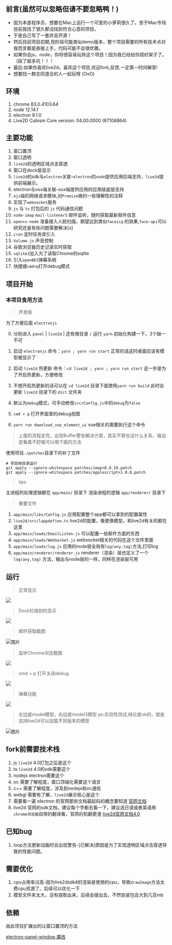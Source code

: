 ## 前言(虽然可以忽略但请不要忽略鸭！)

* 因为本是程序员，想要在Mac上运行一个可爱的小萝莉很久了。苦于Mac市场目前我找了很久都没找到符合心意的项目。
* 于是自己写了一套并且开源！
* 然后目前项目初期,现阶段可能类似demo版本，整个项目需要的所有技术点对我而言都是直接上手，代码可能不会很优雅。
* 如果你会js，node，你将很容易玩转这个项目！因为我已经给你搭好架子了。（踩了超多坑！！！
* 最后:如果你喜欢live2d，喜欢这个项目,欢迎fork,反馈,一定第一时间解答!
* 想要找一群志同道合的人一起玩呀 (OxO)

## 环境
1. chrome 83.0.4103.64
2. node 12.14.1
3. electron 9.1.0
4. Live2D Cubism Core version: 04.00.0000 (67108864)

## 主要功能

1. 窗口置顶
2. 窗口透明
3. `live2d`的透明区域点击穿透
4. 窗口在dock层显示
5. `live2d`的sdk与`electron`关联-`electron`的`node`提供应用后端支持，`live2d`提供前端展示。
6. electron与osx端关联-osx端提供应用的应用级底层支持
7. `ejs`端的网络请求模块,对`Promise`做的一些理解性的注释
8. 实现了`websocket`服务
9. `js` 与 `ts` 打包后的 `js` 代码通信问题
10. `node-imap` `mail-listener5` 邮件监听，随时获取最新邮件信息
11. `opencv-node` 准备接入人脸扫描，期望达到类似`faceicg` 的效果,`face-api`可以研究还是有些问题需要解决[x]
12. `cron` 定时任务库引入
13. `Volume.js` 声音控制
14. 谷歌浏览器历史记录实时获取
15. `sqlite3`加入为了读取Chrome的sqlite
16. 引入`openBES`弹幕系统
17. 快捷键`cmd+p`打开debug模式

## 项目开始

### 本项目食用方法

> 开发版

为了方便后面 `electronjs`

0. 分别进入 `panel` | `live2d` | 还有根目录 `/` 运行 `yarn` 初始化构建一下，3个缺一不可

1. 启动 `electronjs` 命令：`yarn ; yarn run start` 正常的话这时桌面应该有模型被显示了
2. 启动 `live2d` 热更新 命令：`cd live2d ; yarn ; yarn run start` 这一步是为了开启热更新，方便修改
3. 不想开启热更新的话可以在 `cd live2d` 目录下面使用`yarn run build` 此时会更新 `live2d` 目录下的 `dict` 文件夹
4. 默认为`debug`模式，可手动修改`src/Config.js`中的`debug`为`false`

5. `cmd + p` 打开界面里的debug视图

6. `yarn run download_vue_element_ui` vue相关的需要执行这个命令

> 上面的流程走完，出现Buffer警告解决方案，其实不管也没什么关系，强迫症看着不舒服可以用下面的方法

使用项目`./patches`目录下的补丁文件

```git
# 项目根目录运行
git apply --ignore-whitespace patches/imap+0.8.19.patch
git apply --ignore-whitespace patches/applescript+1.0.0.patch
```

> tips

主进程的处理逻辑都在 `app/main/` 目录下
渲染进程的逻辑 `app/renderer/` 目录下

> 重要文件

1. `app/main/libs/Config.js` 应用配置整个app都可以拿到的配置属性
2. `live2d/src/lappdefine.ts` live2d的配置，像更换模型，和live2d有关的都在这里
3. `app/main/loads/EmailListen.js` 可以配置一些邮件方面的东西
4. `app/main/loads/WebSocket.js` websocket相关的代码在这个文件里面
5. `app/main/loads/log.js` 应用的node层全局有`log(any,tag)`方法,打印log
6. `app/main/renderer/renderer.js` renderer（渲染）层也定义了一个`log(any,tag)` 方法，输出与node层的一样，同样在渲染层可用


## 运行
> 正常显示

![](https://raw.githubusercontent.com/LikeNeko/L2dPetForMac/master/images/Snipaste_2020-07-10_10-34-04.jpg)

> Dock栏级别的显示

![](https://raw.githubusercontent.com/LikeNeko/L2dPetForMac/master/images/2020-07-07-020929.jpeg)

> 邮件获取截图

![图片](https://raw.githubusercontent.com/LikeNeko/L2dPetForMac/master/images/2020-07-09-132033.jpeg)

> 监听Chrome浏览截图

![](https://raw.githubusercontent.com/LikeNeko/L2dPetForMac/master/images/2020-07-20-030601.png)

> cmd + p 打开关闭debug

![](https://raw.githubusercontent.com/LikeNeko/L2dPetForMac/master/images/Snipaste_2020-07-23_19-35-50.jpg)

> 弹幕功能

![](https://raw.githubusercontent.com/LikeNeko/L2dPetForMac/master/images/2020-07-23-114246.png)

> 左边是model模型，右边是model3模型 ps:实验性测试,结论是ok的，就是支持live2d可以加载不同版本的模型

![图片](https://raw.githubusercontent.com/LikeNeko/L2dPetForMac/master/images/2020-07-02-094546.jpeg)

## fork前需要技术栈

1. js `live2d` 4.0打包之后是这个
2. ts `live2d` 4.0的sdk需要这个
3. nodejs electron需要这个
4. oc 需要了解程度，窗口顶端化需要这个语言
5. c++ 需要了解程度，涉及到nodejs和oc通信
6. webgl 需要有了解，`live2d`展示核心是这个
7. 需要看一遍 electron 的官网那些文档最起码的概念要知道 [官网文档](https://www.electronjs.org/docs)
8. live2d 官网的sdk文档，建议每个字都去看一下，建议选日语或者英语用`chrome浏览器`自带的翻译看，官网的机翻更渣 [live2d官网文档4.0](https://docs.live2d.com/cubism-sdk-manual/top/?locale=ja) 

## 已知bug

1. loop方法更新动画时会出现警告-[已解决]原因是为了实现透明区域点击穿透导致的性能问题。

## 需要优化

1. cpu占用率过高-因为live2dsdk4的渲染是使用的cpu，导致`drawImage`方法太费cpu资源了。后续可以优化一下
2. 模型文件夹太大，没有提取出来，后续会提出去，不然安装包会大到几百mb

## 依赖

由此项目扩展出的让窗口置顶的方法

[electron-panel-window 魔改](https://github.com/goabstract/electron-panel-window)